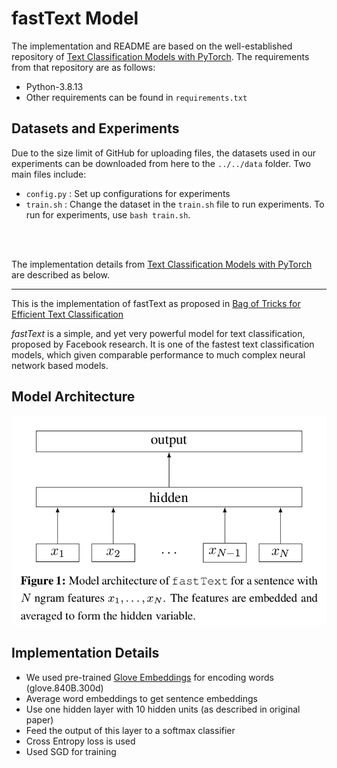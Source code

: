 # fastText Model

The implementation and README are based on the well-established repository of [Text Classification Models with PyTorch](https://github.com/AnubhavGupta3377/Text-Classification-Models-Pytorch). The requirements from that repository are as follows:

- Python-3.8.13
- Other requirements can be found in ```requirements.txt```



## Datasets and Experiments

Due to the size limit of GitHub for uploading files, the datasets used in our experiments can be downloaded from here to the ```../../data``` folder. Two main files include:

- ```config.py``` : Set up configurations for experiments
- ```train.sh``` : Change the dataset in the ```train.sh``` file to run experiments. To run for experiments, use ```bash train.sh```.

<br/>
<br/>

The implementation details from [Text Classification Models with PyTorch](https://github.com/AnubhavGupta3377/Text-Classification-Models-Pytorch) are described as below.

---


This is the implementation of fastText as proposed in [Bag of Tricks for Efficient Text Classification](https://arxiv.org/abs/1607.01759)

*fastText* is a simple, and yet very powerful model for text classification, proposed by Facebook research. It is one of the fastest text classification models, which given comparable performance to much complex neural network based models.



## Model Architecture
![fastText Architecture](images/fastText.png)





## Implementation Details

- We used pre-trained [Glove Embeddings](https://nlp.stanford.edu/projects/glove/) for encoding words (glove.840B.300d)
- Average word embeddings to get sentence embeddings
- Use one hidden layer with 10 hidden units (as described in original paper)
- Feed the output of this layer to a softmax classifier
- Cross Entropy loss is used
- Used SGD for training

